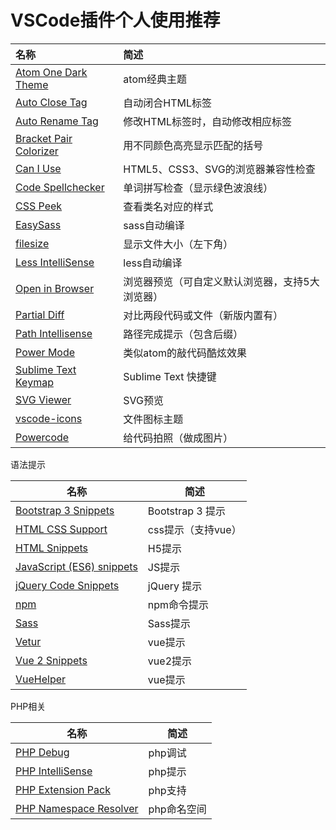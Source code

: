 # VSCode插件个人使用推荐

| 名称                                       | 简述                       |
| :--------------------------------------- | :----------------------- |
| [Atom One Dark Theme](https://marketplace.visualstudio.com/items?itemName=akamud.vscode-theme-onedark) | atom经典主题                 |
| [Auto Close Tag](https://marketplace.visualstudio.com/items?itemName=formulahendry.auto-close-tag) | 自动闭合HTML标签               |
| [Auto Rename Tag](https://marketplace.visualstudio.com/items?itemName=formulahendry.auto-rename-tag) | 修改HTML标签时，自动修改相应标签       |
| [Bracket Pair Colorizer](https://marketplace.visualstudio.com/items?itemName=CoenraadS.bracket-pair-colorizer) | 用不同颜色高亮显示匹配的括号           |
| [Can I Use](https://marketplace.visualstudio.com/items?itemName=akamud.vscode-caniuse) | HTML5、CSS3、SVG的浏览器兼容性检查  |
| [Code Spellchecker](https://marketplace.visualstudio.com/items?itemName=streetsidesoftware.code-spell-checker) | 单词拼写检查（显示绿色波浪线）          |
| [CSS Peek](https://marketplace.visualstudio.com/items?itemName=pranaygp.vscode-css-peek) | 查看类名对应的样式                |
| [EasySass](https://marketplace.visualstudio.com/items?itemName=spook.easysass) | sass自动编译                 |
| [filesize](https://marketplace.visualstudio.com/items?itemName=mkxml.vscode-filesize) | 显示文件大小（左下角）              |
| [Less IntelliSense](https://marketplace.visualstudio.com/items?itemName=mrmlnc.vscode-less) | less自动编译                 |
| [Open in Browser](https://marketplace.visualstudio.com/items?itemName=techer.open-in-browser) | 浏览器预览（可自定义默认浏览器，支持5大浏览器） |
| [Partial Diff](https://marketplace.visualstudio.com/items?itemName=ryu1kn.partial-diff) | 对比两段代码或文件（新版内置有）         |
| [Path Intellisense](https://marketplace.visualstudio.com/items?itemName=christian-kohler.path-intellisense) | 路径完成提示（包含后缀）             |
| [Power Mode](https://marketplace.visualstudio.com/items?itemName=hoovercj.vscode-power-mode) | 类似atom的敲代码酷炫效果           |
| [Sublime Text Keymap](https://marketplace.visualstudio.com/items?itemName=ms-vscode.sublime-keybindings) | Sublime Text 快捷键         |
| [SVG Viewer](https://marketplace.visualstudio.com/items?itemName=cssho.vscode-svgviewer) | SVG预览                    |
| [vscode-icons](https://marketplace.visualstudio.com/items?itemName=robertohuertasm.vscode-icons) | 文件图标主题                   |
| [Powercode](https://marketplace.visualstudio.com/items?itemName=pnp.polacode) | 给代码拍照（做成图片）              |

语法提示

| 名称                                       | 简述             |
| ---------------------------------------- | -------------- |
| [Bootstrap 3 Snippets](https://marketplace.visualstudio.com/items?itemName=wcwhitehead.bootstrap-3-snippets) | Bootstrap 3 提示 |
| [HTML CSS Support](https://marketplace.visualstudio.com/items?itemName=ecmel.vscode-html-css) | css提示（支持vue）   |
| [HTML Snippets](https://marketplace.visualstudio.com/items?itemName=abusaidm.html-snippets) | H5提示           |
| [JavaScript (ES6) snippets](https://marketplace.visualstudio.com/items?itemName=xabikos.javascriptsnippets) | JS提示           |
| [jQuery Code Snippets](https://marketplace.visualstudio.com/items?itemName=donjayamanne.jquerysnippets) | jQuery 提示      |
| [npm](https://marketplace.visualstudio.com/items?itemName=eg2.vscode-npm-script) | npm命令提示        |
| [Sass](https://marketplace.visualstudio.com/items?itemName=robinbentley.sass-indented) | Sass提示         |
| [Vetur](https://marketplace.visualstudio.com/items?itemName=robertohuertasm.octref.vetur) | vue提示          |
| [Vue 2 Snippets](https://marketplace.visualstudio.com/items?itemName=hollowtree.vue-snippets) | vue2提示         |
| [VueHelper](https://marketplace.visualstudio.com/items?itemName=oysun.vuehelper) | vue提示          |

PHP相关

| 名称                                       | 简述      |
| ---------------------------------------- | ------- |
| [PHP Debug](https://marketplace.visualstudio.com/items?itemName=felixfbecker.php-debug) | php调试   |
| [PHP IntelliSense](https://marketplace.visualstudio.com/items?itemName=felixfbecker.php-intellisense) | php提示   |
| [PHP Extension Pack](https://marketplace.visualstudio.com/items?itemName=felixfbecker.php-pack) | php支持   |
| [PHP Namespace Resolver](https://marketplace.visualstudio.com/items?itemName=MehediDracula.php-namespace-resolver) | php命名空间 |